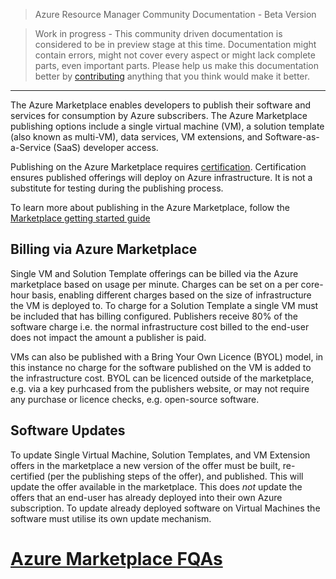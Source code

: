 > Azure Resource Manager Community Documentation - Beta Version

> Work in progress - This community driven documentation is considered to be in preview stage at this time. Documentation might contain errors, might not cover every aspect or might lack complete parts, even important parts. Please help us make this documentation better by [contributing](CONTRIBUTING.md) anything that you think would make it better.

---
The Azure Marketplace enables developers to publish their software and services for consumption by Azure subscribers. 
The Azure Marketplace publishing options include a single virtual machine (VM), a solution template (also known as 
multi-VM), data services, VM extensions, and Software-as-a-Service (SaaS) developer access. 

Publishing on the Azure Marketplace requires [certification](http://azure.com/certified). Certification ensures 
published offerings will deploy on Azure infrastructure. It is not a substitute for testing during the publishing
process.

To learn more about publishing in the Azure Marketplace, follow the [Marketplace getting started guide](https://azure.microsoft.com/en-us/documentation/articles/marketplace-publishing-getting-started/)

## Billing via Azure Marketplace

Single VM and Solution Template offerings can be billed via the Azure marketplace based on usage per minute. Charges can
be set on a per core-hour basis, enabling different charges based on the size of infrastructure the VM is deployed to. 
To charge for a Solution Template a single VM must be included that has billing configured. Publishers receive 80% of the 
software charge i.e. the normal infrastructure cost billed to the end-user does not impact the amount a publisher is paid.

VMs can also be published with a Bring Your Own Licence (BYOL) model, in this instance no charge for the software 
published on the VM is added to the infrastructure cost. BYOL can be licenced outside of the marketplace, e.g. via 
a key purhcased from the publishers website, or may not require any purchase or licence checks, e.g. open-source software.

## Software Updates

To update Single Virtual Machine, Solution Templates,  and VM Extension offers in the marketplace a new version of the 
offer must be built, re-certified (per the publishing steps of the offer), and published. This will update the offer
available in the marketplace. This does *not* update the offers that an end-user has already deployed into their own
Azure subscription. To update already deployed software on Virtual Machines the software must utilise its own update
mechanism.

# [Azure Marketplace FQAs](mp_faq.md)

